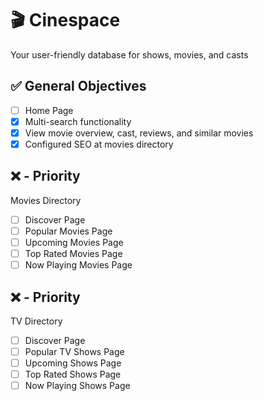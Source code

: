 # 🎬 Cinespace

Your user-friendly database for shows, movies, and casts

## ✅ General Objectives

- [ ] Home Page
- [x] Multi-search functionality
- [x] View movie overview, cast, reviews, and similar movies
- [x] Configured SEO at movies directory

## ❌ - Priority

Movies Directory

- [ ] Discover Page
- [ ] Popular Movies Page
- [ ] Upcoming Movies Page
- [ ] Top Rated Movies Page
- [ ] Now Playing Movies Page

## ❌ - Priority

TV Directory

- [ ] Discover Page
- [ ] Popular TV Shows Page
- [ ] Upcoming Shows Page
- [ ] Top Rated Shows Page
- [ ] Now Playing Shows Page
